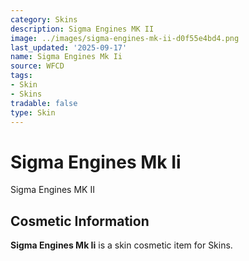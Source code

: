 ```yaml
---
category: Skins
description: Sigma Engines MK II
image: ../images/sigma-engines-mk-ii-d0f55e4bd4.png
last_updated: '2025-09-17'
name: Sigma Engines Mk Ii
source: WFCD
tags:
- Skin
- Skins
tradable: false
type: Skin
---
```


# Sigma Engines Mk Ii

Sigma Engines MK II

## Cosmetic Information

**Sigma Engines Mk Ii** is a skin cosmetic item for Skins.


